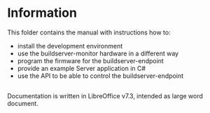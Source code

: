 # Information
This folder contains the manual with instructions how to:
* install the development environment
* use the buildserver-monitor hardware in a different way
* program the firmware for the buildserver-endpoint
* provide an example Server application in C#
* use the API to be able to control the buildserver-endpoint

##
Documentation is written in LibreOffice v7.3, intended as large word document.

